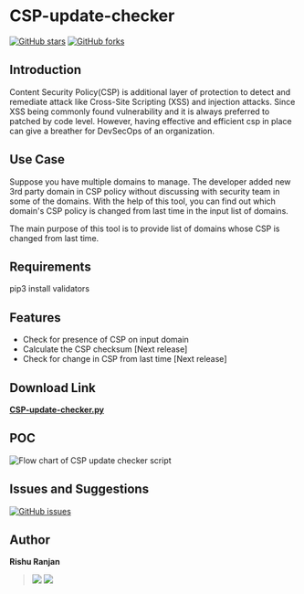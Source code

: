 # CSP-update-checker
[![GitHub stars](https://img.shields.io/github/stars/rishuranjanofficial/CSP-update-checker?logoColor=blue&style=social)](https://github.com/rishuranjanofficial/CSP-update-checker/stargazers)   [![GitHub forks](https://img.shields.io/github/forks/rishuranjanofficial/CSP-update-checker?logoColor=blue&style=social)](https://github.com/rishuranjanofficial/CSP-update-checker/network)

## Introduction
Content Security Policy(CSP) is additional layer of protection to detect and remediate attack like Cross-Site Scripting (XSS) and injection attacks. Since XSS being commonly found vulnerability and it is always preferred to patched by code level. However, having effective and efficient csp in place can give a breather for DevSecOps of an organization. 

## Use Case
Suppose you have multiple domains to manage. The developer added new 3rd party domain in CSP policy without discussing with security team  in some of the domains. With the help of this tool, you can find out which domain's CSP policy is changed from last time in the input list of domains.

The main purpose of this tool is to provide list of domains whose CSP is changed from last time.

## Requirements
pip3 install validators

## Features
- Check for presence of CSP on input domain
- Calculate the CSP checksum [Next release]
- Check for change in CSP from last time [Next release]

## Download Link 
**[CSP-update-checker.py](https://rishuranjanofficial.github.io/CSP-update-checker/CSP-update-checker.py)**

## POC
![Flow chart of CSP update checker script](https://user-images.githubusercontent.com/51092706/132815548-4a29eb69-99cc-4d01-a08a-c2588d10c6e8.png)

## Issues and Suggestions
[![GitHub issues](https://img.shields.io/github/issues/rishuranjanofficial/CSP-update-checker?label=Contribution&style=social)](https://github.com/rishuranjanofficial/CSP-update-checker/issues)

## Author
**Rishu Ranjan**
> [![](https://img.shields.io/twitter/follow/tweetit_rrj?style=social)](https://twitter.com/intent/follow?screen_name=tweetit_rrj)   [![](https://static-exp1.licdn.com/sc/h/95o6rrc5ws6mlw6wqzy0xgj7y)](https://www.linkedin.com/in/rishuranjan/)
